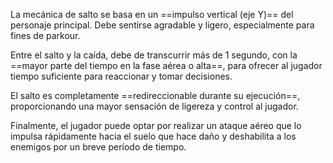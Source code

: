 
La mecánica de salto se basa en un ==impulso vertical (eje Y)== del personaje principal. Debe sentirse agradable y ligero, especialmente para fines de parkour.

Entre el salto y la caída, debe de transcurrir más de 1 segundo, con la ==mayor parte del tiempo en la fase aérea o alta==, para ofrecer al jugador tiempo suficiente para reaccionar y tomar decisiones.

El salto es completamente ==redireccionable durante su ejecución==, proporcionando una mayor sensación de ligereza y control al jugador.

Finalmente, el jugador puede optar por realizar un ataque aéreo que lo impulsa rápidamente hacia el suelo que hace daño y deshabilita a los enemigos por un breve período de tiempo.
